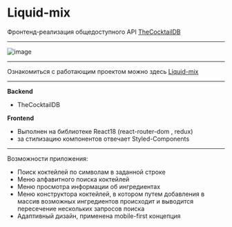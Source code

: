 # Liquid-mix 

Фронтенд-реализация общедоступного API [TheCocktailDB](https://www.thecocktaildb.com/)
***
![image](https://user-images.githubusercontent.com/64367189/189802537-4a53d2e0-cd08-4816-9a9e-422a15168c40.png)
***

Ознакомиться с работающим проектом можно здесь [Liquid-mix](https://eugene-axe.github.io/cocktail)

***

**Backend** 
- TheCocktailDB

**Frontend**
- Выполнен на библиотеке React18 (react-router-dom , redux) 
- за стилизацию компонентов отвечает Styled-Components

***

Возможности приложения: 
- Поиск коктейлей по символам в заданной строке
- Меню алфавитного поиска коктейлей
- Меню просмотра информации об ингредиентах
- Меню конструктора коктейлей, в котором путем добавления в массив возможных ингредиентов происходит и выводится пересечение нескольких запросов поиска
- Адаптивный дизайн, применена mobile-first концепция

